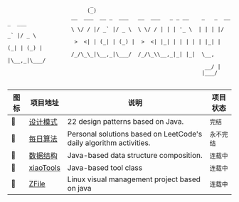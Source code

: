 ```config
                          _                                                    
                         (_)                                                    
                    __  ___  __ _  ___   __  ___   _ _ __    _   _  __ _  ___  
                    \ \/ / |/ _` |/ _ \  \ \/ / | | | '_ \  | | | |/ _` |/ _ \ 
                     >  <| | (_| | (_) |  >  <| |_| | | | | | |_| | (_| | (_) |
                    /_/\_\_|\__,_|\___/  /_/\_\\__,_|_| |_|  \__, |\__,_|\___/ 
                                                              __/ |            
                                                             |___/             
                                                             
```

| 图标 | 项目地址                                                   | 说明 |   项目状态   |
| -------- | ---------------------------------------------------------- | ---------- | ---------- |
| 🎒 | [设计模式](https://github.com/xiaoxunyao/design-patterns) | 22 design patterns based on Java. |`完结`|
| 🧮 | [每日算法](https://github.com/xiaoxunyao/daily-algorithm) | Personal solutions based on LeetCode's daily algorithm activities. |`永不完结`|
| 🧱 | [数据结构](https://github.com/xiaoxunyao/data-structure)  | Java-based data structure composition. |`连载中`|
| 🧰 | [xiaoTools](https://github.com/xiaoxunyao/xiaoTools)  | Java-based tool class |`连载中`|
| 🧂 | [ZFile](https://github.com/xiaoxunyao/ZFile)  | Linux visual management project based on java |`连载中`|
